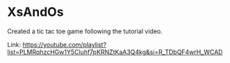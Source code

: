 # XsAndOs
Created a tic tac toe game following the tutorial video.

Link: https://youtube.com/playlist?list=PLMRqhzcHGw1Y5Cluhf7pKRNZtKaA3Q4kg&si=R_TDbQF4wrH_WCAD
